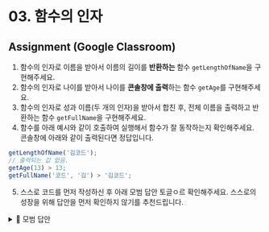 # 03. 함수의 인자

## Assignment (Google Classroom)

1. 함수의 인자로 이름을 받아서 이름의 길이를 **반환하는** 함수 `getLengthOfName`을 구현해주세요.
2. 함수의 인자로 나이를 받아서 나이를 **콘솔창에 출력**하는 함수 `getAge`를 구현해주세요.
3. 함수의 인자로 성과 이름(두 개의 인자)을 받아서 합친 후, 전체 이름을 출력하고 반환하는 함수 `getFullName`을 구현해주세요.
4. 함수를 아래 예시와 같이 호출하여 실행해서 함수가 잘 동작하는지 확인해주세요. 콘솔창에 아래와 같이 출력된다면 정답입니다.

```js
getLengthOfName('김코드');
// 출력되는 값 없음.
getAge(13) > 13;
getFullName('코드', '김') > '김코드';
```

5. 스스로 코드를 먼저 작성하신 후 아래 모범 답안 토글ㅇ르 확인해주세요. 스스로의 성장을 위해 답안을 먼저 확인하지 않기를 추천드립니다.

<details>
<summary> 📍 모범 답안</summary>
<pre>
<code>
function getLenghtOfName(name) {
  return name.length
}
function getAge(age) {
  console.log(age)
}
function getFullName(firstName, lastName) {
  const fullName = firstName + lastName
  console.log(fullName)
  return fullName
}
getLengthOfName('김코드')
getAge(13)
getFullName('코드', '김')
</code>
</pre>
다른 인자를 넣어 다양하게 테스트해보세요.
</details>
